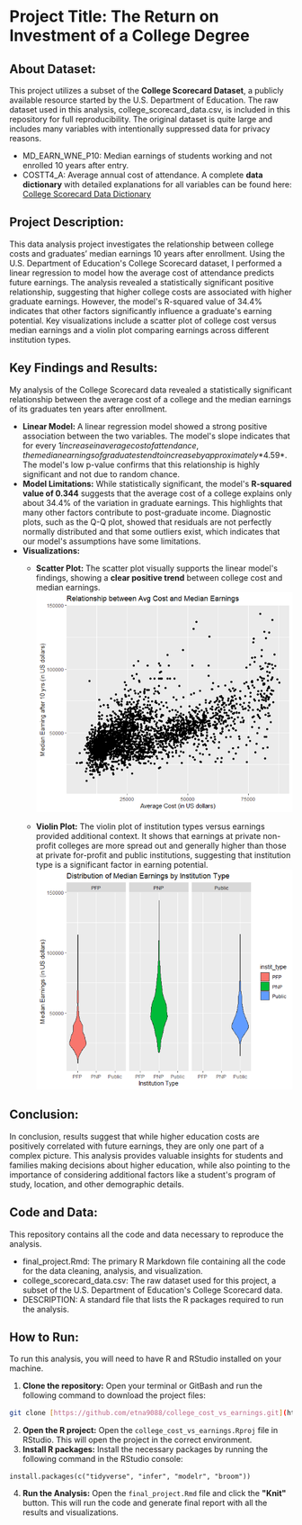 # Project Title: The Return on Investment of a College Degree

## About Dataset: 

This project utilizes a subset of the **College Scorecard Dataset**, a publicly available resource started by the U.S. Department of Education. The raw dataset used in this analysis, college_scorecard_data.csv, is included in this repository for full reproducibility.
The original dataset is quite large and includes many variables with intentionally suppressed data for privacy reasons.
* MD_EARN_WNE_P10: Median earnings of students working and not enrolled 10 years after entry.
* COSTT4_A: Average annual cost of attendance.
A complete **data dictionary** with detailed explanations for all variables can be found here: [College Scorecard Data Dictionary](https://collegescorecard.ed.gov/data/data-documentation)


## Project Description:

This data analysis project investigates the relationship between college costs and graduates’ median earnings 10 years after enrollment. Using the U.S. Department of Education's College Scorecard dataset, I performed a linear regression to model how the average cost of attendance predicts future earnings. The analysis revealed a statistically significant positive relationship, suggesting that higher college costs are associated with higher graduate earnings. However, the model's R-squared value of 34.4% indicates that other factors significantly influence a graduate's earning potential. Key visualizations include a scatter plot of college cost versus median earnings and a violin plot comparing earnings across different institution types.


## Key Findings and Results:

My analysis of the College Scorecard data revealed a statistically significant relationship between the average cost of a college and the median earnings of its graduates ten years after enrollment.

* **Linear Model:** A linear regression model showed a strong positive association between the two variables. The model's slope indicates that for every $1 increase in average cost of attendance, the median earnings of graduates tend to increase by approximately *$4.59*. The model's low p-value confirms that this relationship is highly significant and not due to random chance.
* **Model Limitations:** While statistically significant, the model's **R-squared value of 0.344** suggests that the average cost of a college explains only about 34.4% of the variation in graduate earnings. This highlights that many other factors contribute to post-graduate income. Diagnostic plots, such as the Q-Q plot, showed that residuals are not perfectly normally distributed and that some outliers exist, which indicates that our model's assumptions have some limitations.
* **Visualizations:** 
    * **Scatter Plot:** The scatter plot visually supports the linear model's findings, showing a **clear positive trend** between college cost and median earnings.
![Scatterplot of College Cost vs. Median Earnings](images/Scatterplot.png)

    * **Violin Plot:** The violin plot of institution types versus earnings provided additional context. It shows that earnings at private non-profit colleges are more spread out and generally higher than those at private for-profit and public institutions, suggesting that institution type is a significant factor in earning potential.
![Distribution of Median Earnings by Institution Type](images/Violin.png)


## Conclusion:
In conclusion, results suggest that while higher education costs are positively correlated with future earnings, they are only one part of a complex picture. This analysis provides valuable insights for students and families making decisions about higher education, while also pointing to the importance of considering additional factors like a student's program of study, location, and other demographic details.


## Code and Data:
This repository contains all the code and data necessary to reproduce the analysis.

* final_project.Rmd: The primary R Markdown file containing all the code for the data cleaning, analysis, and visualization.
* college_scorecard_data.csv: The raw dataset used for this project, a subset of the U.S. Department of Education's College Scorecard data.
* DESCRIPTION: A standard file that lists the R packages required to run the analysis.


## How to Run:
To run this analysis, you will need to have R and RStudio installed on your machine.

1. **Clone the repository:** Open your terminal or GitBash and run the following command to download the project files:

```bash
git clone [https://github.com/etna9088/college_cost_vs_earnings.git](https://github.com/etna9088/college_cost_vs_earnings.git)
```

2. **Open the R project:** Open the `college_cost_vs_earnings.Rproj` file in RStudio. This will open the project in the correct environment.
3. **Install R packages:** Install the necessary packages by running the following command in the RStudio console:

```{r}
install.packages(c("tidyverse", "infer", "modelr", "broom"))
```
4. **Run the Analysis:** Open the `final_project.Rmd` file and click the **"Knit"** button. This will run the code and generate final report with all the results and visualizations. 




